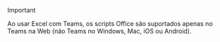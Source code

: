 > [!IMPORTANT]
> Ao usar Excel com Teams, os scripts Office são suportados apenas no Teams na Web (não Teams no Windows, Mac, iOS ou Android).